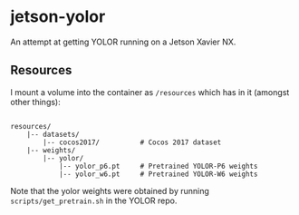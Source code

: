 # jetson-yolor

An attempt at getting YOLOR running on a Jetson Xavier NX.

## Resources

I mount a volume into the container as `/resources` which has in it (amongst other things):

```text

resources/
    |-- datasets/
        |-- cocos2017/          # Cocos 2017 dataset
    |-- weights/
        |-- yolor/
            |-- yolor_p6.pt     # Pretrained YOLOR-P6 weights
            |-- yolor_w6.pt     # Pretrained YOLOR-W6 weights

```

Note that the yolor weights were obtained by running `scripts/get_pretrain.sh` in the YOLOR repo.